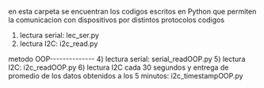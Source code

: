 en esta carpeta se encuentran los codigos escritos en Python que permiten la comunicacion con dispositivos por distintos protocolos
codigos 
1) lectura serial: lec_ser.py
2) lectura I2C: i2c_read.py
   
 
  metodo OOP--------------
4) lectura serial: serial_readOOP.py
5) lectura I2C: i2c_readOOP.py
6) lectura I2C cada 30 segundos y entrega de promedio de los datos obtenidos a los 5 minutos:
   i2c_timestampOOP.py
